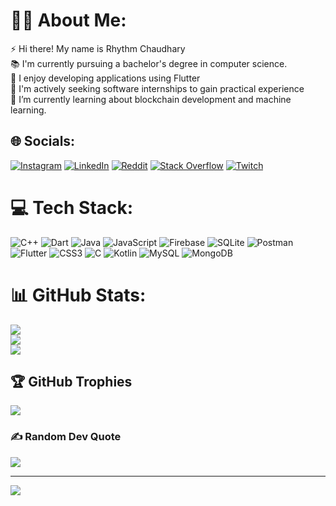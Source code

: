 # 👨‍💻 About Me:
⚡ Hi there! My name is Rhythm Chaudhary <br>📚 I'm currently pursuing a bachelor's degree in computer science.<br>🔭 I enjoy developing applications using Flutter <br>🤝 I'm actively seeking software internships to gain practical experience <br>🌱 I’m currently learning about blockchain development and machine learning.


## 🌐 Socials:
[![Instagram](https://img.shields.io/badge/Instagram-%23E4405F.svg?logo=Instagram&logoColor=white)](https://instagram.com/_rhythm__divine) [![LinkedIn](https://img.shields.io/badge/LinkedIn-%230077B5.svg?logo=linkedin&logoColor=white)](https://linkedin.com/in/rhythm-chaudhary-278ab7201) [![Reddit](https://img.shields.io/badge/Reddit-%23FF4500.svg?logo=Reddit&logoColor=white)](https://reddit.com/user/Rhythm__Divine) [![Stack Overflow](https://img.shields.io/badge/-Stackoverflow-FE7A16?logo=stack-overflow&logoColor=white)](https://stackoverflow.com/users/rhythm-divine) [![Twitch](https://img.shields.io/badge/Twitch-%239146FF.svg?logo=Twitch&logoColor=white)](https://twitch.tv/Rhythm__Divine) 

# 💻 Tech Stack:
![C++](https://img.shields.io/badge/c++-%2300599C.svg?style=for-the-badge&logo=c%2B%2B&logoColor=white) ![Dart](https://img.shields.io/badge/dart-%230175C2.svg?style=for-the-badge&logo=dart&logoColor=white) ![Java](https://img.shields.io/badge/java-%23ED8B00.svg?style=for-the-badge&logo=java&logoColor=white) ![JavaScript](https://img.shields.io/badge/javascript-%23323330.svg?style=for-the-badge&logo=javascript&logoColor=%23F7DF1E) ![Firebase](https://img.shields.io/badge/firebase-%23039BE5.svg?style=for-the-badge&logo=firebase) ![SQLite](https://img.shields.io/badge/sqlite-%2307405e.svg?style=for-the-badge&logo=sqlite&logoColor=white) ![Postman](https://img.shields.io/badge/Postman-FF6C37?style=for-the-badge&logo=postman&logoColor=white) ![Flutter](https://img.shields.io/badge/Flutter-%2302569B.svg?style=for-the-badge&logo=Flutter&logoColor=white) ![CSS3](https://img.shields.io/badge/css3-%231572B6.svg?style=for-the-badge&logo=css3&logoColor=white) ![C](https://img.shields.io/badge/c-%2300599C.svg?style=for-the-badge&logo=c&logoColor=white) ![Kotlin](https://img.shields.io/badge/kotlin-%230095D5.svg?style=for-the-badge&logo=kotlin&logoColor=white) ![MySQL](https://img.shields.io/badge/mysql-%2300f.svg?style=for-the-badge&logo=mysql&logoColor=white) ![MongoDB](https://img.shields.io/badge/MongoDB-%234ea94b.svg?style=for-the-badge&logo=mongodb&logoColor=white)
# 📊 GitHub Stats:
![](https://github-readme-stats.vercel.app/api?username=Rhythm-Divine&theme=dark&hide_border=false&include_all_commits=true&count_private=false)<br/>
![](https://github-readme-streak-stats.herokuapp.com/?user=Rhythm-Divine&theme=dark&hide_border=false)<br/>
![](https://github-readme-stats.vercel.app/api/top-langs/?username=Rhythm-Divine&theme=dark&hide_border=false&include_all_commits=true&count_private=false&layout=compact)

## 🏆 GitHub Trophies
![](https://github-profile-trophy.vercel.app/?username=Rhythm-Divine&theme=darkhub&no-frame=false&no-bg=true&margin-w=4)

### ✍️ Random Dev Quote
![](https://quotes-github-readme.vercel.app/api?type=vetical&theme=dark)

---
[![](https://visitcount.itsvg.in/api?id=Rhythm-Divine&icon=7&color=0)](https://visitcount.itsvg.in)


